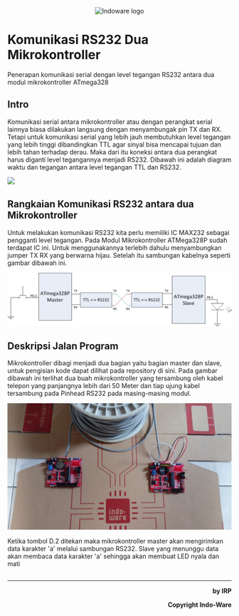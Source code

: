 <p align="center">
  <img src="https://indo-ware.com/logo/LOGONEW2.png" alt="Indoware logo"/>
</p>

# Komunikasi RS232 Dua Mikrokontroller

<p>Penerapan komunikasi serial dengan level tegangan RS232 antara dua modul mikrokontroller ATmega328</p>

## Intro

<p>Komunikasi serial antara mikrokontroller atau dengan perangkat serial lainnya biasa dilakukan langsung dengan menyambungak pin TX dan RX. Tetapi untuk komunikasi serial yang lebih jauh membutuhkan level tegangan yang lebih tinggi dibandingkan TTL agar sinyal bisa mencapai tujuan dan lebih tahan terhadap derau. Maka dari itu koneksi antara dua perangkat harus diganti level tegangannya menjadi RS232. Dibawah ini adalah diagram waktu dan tegangan antara level tegangan TTL dan RS232.</p>
<img src="https://www.sparkfun.com/tutorial/RS232vsTTL-BiteSize/ttl-timing.PNG">

## Rangkaian Komunikasi RS232 antara dua Mikrokontroller

<p>Untuk melakukan komunikasi RS232 kita perlu memiliki IC MAX232 sebagai pengganti level tegangan. Pada Modul Mikrokontroller ATMega328P sudah terdapat IC ini. Untuk menggunakannya terlebih dahulu menyambungkan jumper TX RX yang berwarna hijau. Setelah itu sambungan kabelnya seperti gambar dibawah ini.</p>

<img src="https://github.com/Indo-Ware-org/komunikasi-rs232-dua-mikrokontroller/blob/master/image/tes%20rs232.jpg">

## Deskripsi Jalan Program

<p>Mikrokontroller dibagi menjadi dua bagian yaitu bagian master dan slave, untuk pengisian kode dapat dilihat pada repository di sini. Pada gambar dibawah ini terlihat dua buah mikrokontroller yang tersambung oleh kabel telepon yang panjangnya lebih dari 50 Meter dan tiap ujung kabel tersambung pada Pinhead RS232 pada masing-masing modul.</p>
<img src="https://github.com/Indo-Ware-org/komunikasi-rs232-dua-mikrokontroller/blob/master/image/IMAG0565.jpg">
<p>Ketika tombol D.2 ditekan maka mikrokontroller master akan mengirimkan data karakter 'a' melalui sambungan RS232. Slave yang menunggu data akan membaca data karakter 'a' sehingga akan membuat LED nyala dan mati</p>

##
<hr>
<p align="right" size"6"><b>by IRP</b></p>
<p align="right" size"6"><b>Copyright Indo-Ware</b></p>
